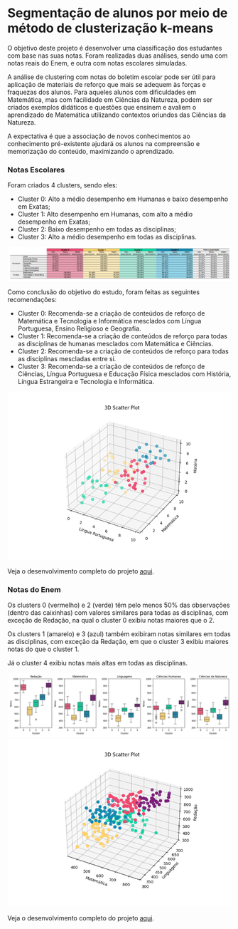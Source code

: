 # Segmentação de alunos por meio de método de clusterização k-means

O objetivo deste projeto é desenvolver uma classificação dos estudantes com base nas suas notas. Foram realizadas duas análises, sendo uma com notas reais do Enem, e outra com notas escolares simuladas.

A análise de clustering com notas do boletim escolar pode ser útil para aplicação de materiais de reforço que mais se adequem às forças e fraquezas dos alunos. Para aqueles alunos com dificuldades em Matemática, mas com facilidade em Ciências da Natureza, podem ser criados exemplos didáticos e questões que ensinem e avaliem o aprendizado de Matemática utilizando contextos oriundos das Ciências da Natureza.

A expectativa é que a associação de novos conhecimentos ao conhecimento pré-existente ajudará os alunos na compreensão e memorização do conteúdo, maximizando o aprendizado.

### Notas Escolares
Foram criados 4 clusters, sendo eles:

*  Cluster 0: Alto a médio desempenho em Humanas e baixo desempenho em Exatas;
*  Cluster 1: Alto desempenho em Humanas, com alto a médio desempenho em Exatas;
*  Cluster 2: Baixo desempenho em todas as disciplinas;
*  Cluster 3: Alto a médio desempenho em todas as disciplinas.

<img src='https://raw.githubusercontent.com/Lud-lud/clustering_analysis/refs/heads/main/clusters_escola.png'/>

Como conclusão do objetivo do estudo, foram feitas as seguintes recomendações:

*  Cluster 0: Recomenda-se a criação de conteúdos de reforço de Matemática e Tecnologia e Informática mesclados com Língua Portuguesa, Ensino Religioso e Geografia.
*  Cluster 1: Recomenda-se a criação de conteúdos de reforço para todas as disciplinas de humanas mesclados com Matemática e Ciências.
*  Cluster 2: Recomenda-se a criação de conteúdos de reforço para todas as disciplinas mescladas entre si.
*  Cluster 3: Recomenda-se a criação de conteúdos de reforço de Ciências, Língua Portuguesa e Educação Física mesclados com História, Língua Estrangeira e Tecnologia e Informática.

<img src='https://raw.githubusercontent.com/Lud-lud/clustering_analysis/refs/heads/main/3d_scatterplot_escola.png'/>

Veja o desenvolvimento completo do projeto [aqui](https://github.com/Lud-lud/clustering_analysis/blob/main/analise_clustering_notas_escolares.ipynb).

### Notas do Enem

Os clusters 0 (vermelho) e 2 (verde) têm pelo menos 50% das observações (dentro das caixinhas) com valores similares para todas as disciplinas, com exceção de Redação, na qual o cluster 0 exibiu notas maiores que o 2.

Os clusters 1 (amarelo) e 3 (azul) também exibiram notas similares em todas as disciplinas, com exceção da Redação, em que o cluster 3 exibiu maiores notas do que o cluster 1.

Já o cluster 4 exibiu notas mais altas em todas as disciplinas.

<img src='https://raw.githubusercontent.com/Lud-lud/clustering_analysis/refs/heads/main/boxplot_clusters_enem.png'/>

<img src='https://raw.githubusercontent.com/Lud-lud/clustering_analysis/refs/heads/main/3d_scatterplot_clusters_enem.png'/>

Veja o desenvolvimento completo do projeto [aqui](https://github.com/Lud-lud/clustering_analysis/blob/main/analise_clustering_notas_enem.ipynb).

